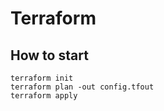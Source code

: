 # Terraform


## How to start
```
terraform init
terraform plan -out config.tfout
terraform apply
```
